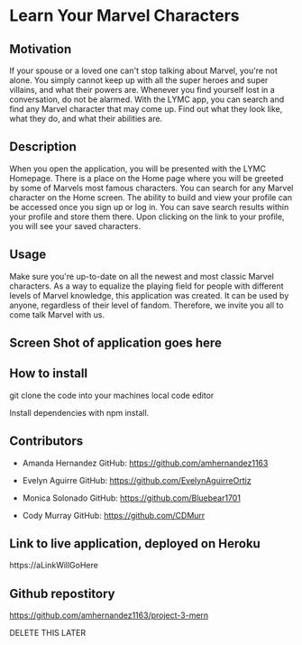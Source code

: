 # Learn Your Marvel Characters

## Motivation

If your spouse or a loved one can't stop talking about Marvel, you're not alone.
You simply cannot keep up with all the super heroes and super villains, and what their powers are.
Whenever you find yourself lost in a conversation, do not be alarmed.
With the LYMC app, you can search and find any Marvel character that may come up.
Find out what they look like, what they do, and what their abilities are.

## Description

When you open the application, you will be presented with the LYMC Homepage. There is a place on the Home page where you will be greeted by some of Marvels most famous characters. You can search for any Marvel character on the Home screen.
The ability to build and view your profile can be accessed once you sign up or log in. You can save search results within your profile and store them there. Upon clicking on the link to your profile, you will see your saved characters.

## Usage

Make sure you're up-to-date on all the newest and most classic Marvel characters. As a way to equalize the playing field for people with different levels of Marvel knowledge, this application was created. It can be used by anyone, regardless of their level of fandom. Therefore, we invite you all to come talk Marvel with us.

## Screen Shot of application goes here

## How to install

git clone the code into your machines local code editor

Install dependencies with npm install.

## Contributors

- Amanda Hernandez
  GitHub:
  https://github.com/amhernandez1163

- Evelyn Aguirre
  GitHub:
  https://github.com/EvelynAguirreOrtiz

- Monica Solonado
  GitHub:
  https://github.com/Bluebear1701

- Cody Murray
  GitHub:
  https://github.com/CDMurr

## Link to live application, deployed on Heroku

https://aLinkWillGoHere

## Github repostitory

https://github.com/amhernandez1163/project-3-mern

DELETE THIS LATER
